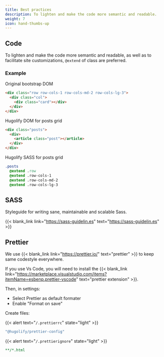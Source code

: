 ```yaml
---
title: Best practices
description: To lighten and make the code more semantic and readable.
weight: 7
icon: hand-thumbs-up
---
```


## Code

To lighten and make the code more semantic and readable, as well as to facilitate site customizations, `@extend` of class are preferred.

### Example

Original bootstrap DOM

```html
<div class="row row-cols-1 row-cols-md-2 row-cols-lg-3">
  <div class="col">
    <div class="card"></div>
  </div>
</div>
```

Hugolify DOM for posts grid

```html
<div class="posts">
  <div>
    <article class="post"></article>
  </div>
</div>
```

Hugolify SASS for posts grid

```sass
.posts
  @extend .row
  @extend .row-cols-1
  @extend .row-cols-md-2
  @extend .row-cols-lg-3
```

## SASS

Styleguide for writing sane, maintainable and scalable Sass.

{{< blank_link link="https://sass-guidelin.es" text="https://sass-guidelin.es" >}}

## Prettier

We use {{< blank_link link="https://prettier.io/" text="prettier" >}} to keep same codestyle everywhere.

If you use Vs Code, you will need to install the {{< blank_link link="https://marketplace.visualstudio.com/items?itemName=esbenp.prettier-vscode" text="prettier extension" >}}.

Then, in settings:

- Select Prettier as default formater
- Enable "Format on save"

Create files: 

{{< alert text="`/.prettierrc`" state="light" >}}

```yml
"@hugolify/prettier-config"
```

{{< alert text="`/.prettierignore`" state="light" >}}

```yml
**/*.html
```
